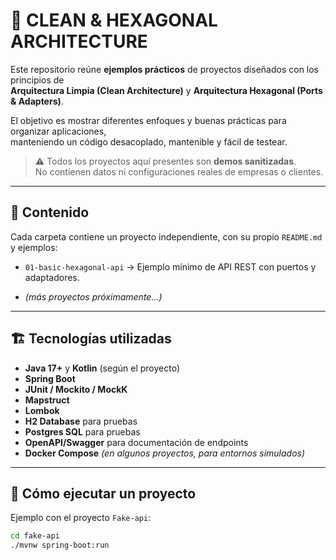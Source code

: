 # 🧩 CLEAN & HEXAGONAL ARCHITECTURE


Este repositorio reúne **ejemplos prácticos** de proyectos diseñados con los principios de  
**Arquitectura Limpia (Clean Architecture)** y **Arquitectura Hexagonal (Ports & Adapters)**.

El objetivo es mostrar diferentes enfoques y buenas prácticas para organizar aplicaciones,  
manteniendo un código desacoplado, mantenible y fácil de testear.
> ⚠️ Todos los proyectos aquí presentes son **demos sanitizadas**.  
> No contienen datos ni configuraciones reales de empresas o clientes.

---

## 📂 Contenido

Cada carpeta contiene un proyecto independiente, con su propio `README.md` y ejemplos:

- `01-basic-hexagonal-api` → Ejemplo mínimo de API REST con puertos y adaptadores.

- *(más proyectos próximamente...)*

---

## 🏗️ Tecnologías utilizadas

- **Java 17+** y **Kotlin** (según el proyecto)
- **Spring Boot**
- **JUnit / Mockito / MockK**
- **Mapstruct** 
- **Lombok**
- **H2 Database** para pruebas
- **Postgres SQL** para pruebas
- **OpenAPI/Swagger** para documentación de endpoints
- **Docker Compose** *(en algunos proyectos, para entornos simulados)*

---

## 🚀 Cómo ejecutar un proyecto

Ejemplo con el proyecto `Fake-api`:

```bash
cd fake-api
./mvnw spring-boot:run
